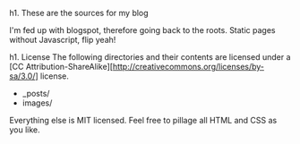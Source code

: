 h1. These are the sources for my blog

I'm fed up with blogspot, therefore going back to the roots. Static pages without Javascript, flip yeah!

h1. License
The following directories and their contents are licensed under a [CC Attribution-ShareAlike][http://creativecommons.org/licenses/by-sa/3.0/] license.

* _posts/
* images/

Everything else is MIT licensed. Feel free to pillage all HTML and CSS as you like.
